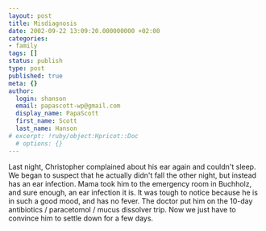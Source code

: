 ```yaml
---
layout: post
title: Misdiagnosis
date: 2002-09-22 13:09:20.000000000 +02:00
categories:
- family
tags: []
status: publish
type: post
published: true
meta: {}
author:
  login: shanson
  email: papascott-wp@gmail.com
  display_name: PapaScott
  first_name: Scott
  last_name: Hanson
# excerpt: !ruby/object:Hpricot::Doc
  # options: {}
---
```

<p>Last night, Christopher complained about his ear again and couldn't sleep. We began to suspect that he actually didn't fall the other night, but instead has an ear infection. Mama took him to the emergency room in Buchholz, and sure enough, an ear infection it is. It was tough to notice because he is in such a good mood, and has no fever. The doctor put him on the 10-day antibiotics / paracetomol / mucus dissolver trip. Now we just have to convince him to settle down for a few days.</p>
